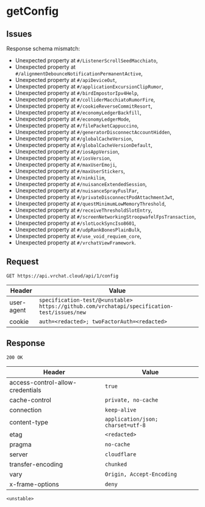 # getConfig

## Issues
Response schema mismatch:
* Unexpected property at ``#/ListenerScrollSeedMacchiato``,
* Unexpected property at ``#/alignmentDebounceNotificationPermanentActive``,
* Unexpected property at ``#/apiDeviceOut``,
* Unexpected property at ``#/applicationExcursionClipRumor``,
* Unexpected property at ``#/birdImpostorIpv4Help``,
* Unexpected property at ``#/colliderMacchiatoRumorFire``,
* Unexpected property at ``#/cookieReverseCommitResort``,
* Unexpected property at ``#/economyLedgerBackfill``,
* Unexpected property at ``#/economyLedgerMode``,
* Unexpected property at ``#/filePacketCappuccino``,
* Unexpected property at ``#/generatorDisconnectAccountHidden``,
* Unexpected property at ``#/globalCacheVersion``,
* Unexpected property at ``#/globalCacheVersionDefault``,
* Unexpected property at ``#/iosAppVersion``,
* Unexpected property at ``#/iosVersion``,
* Unexpected property at ``#/maxUserEmoji``,
* Unexpected property at ``#/maxUserStickers``,
* Unexpected property at ``#/ninkilim``,
* Unexpected property at ``#/nuisanceExtendedSession``,
* Unexpected property at ``#/nuisanceSprayFuslFar``,
* Unexpected property at ``#/privateDisconnectPodAttachmentJwt``,
* Unexpected property at ``#/questMinimumLowMemoryThreshold``,
* Unexpected property at ``#/receiveThresholdSlotEntry``,
* Unexpected property at ``#/screenNetworkingStroopwafelFpsTransaction``,
* Unexpected property at ``#/slotLockSyncIso8601``,
* Unexpected property at ``#/udpRankBonesPlainBulk``,
* Unexpected property at ``#/use_void_requiem_core``,
* Unexpected property at ``#/vrchatViewFramework``.
## Request
`GET https://api.vrchat.cloud/api/1/config`

| Header | Value |
| ------ | ----- |
| user-agent | `specification-test/@<unstable> https://github.com/vrchatapi/specification-test/issues/new` |
| cookie | `auth=<redacted>; twoFactorAuth=<redacted>` |


## Response
`200 OK`

| Header | Value |
| ------ | ----- |
| access-control-allow-credentials | `true` |
| cache-control | `private, no-cache` |
| connection | `keep-alive` |
| content-type | `application/json; charset=utf-8` |
| etag | `<redacted>` |
| pragma | `no-cache` |
| server | `cloudflare` |
| transfer-encoding | `chunked` |
| vary | `Origin, Accept-Encoding` |
| x-frame-options | `deny` |

```jsonc
<unstable>
```
